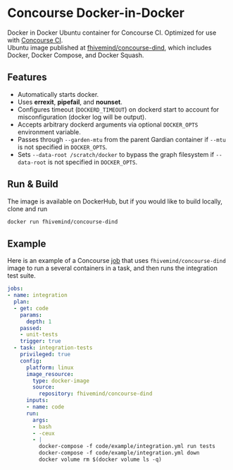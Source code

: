 # Concourse Docker-in-Docker

Docker in Docker Ubuntu container for Concourse CI. Optimized for use with [Concourse CI](http://concourse.ci/).    
Ubuntu image published at [fhivemind/concourse-dind](https://hub.docker.com/r/fhivemind/concourse-dind/), which includes Docker, Docker Compose, and Docker Squash.

## Features

- Automatically starts docker.
- Uses **errexit**, **pipefail**, and **nounset**.
- Configures timeout (`DOCKERD_TIMEOUT`) on dockerd start to account for misconfiguration (docker log will be output).
- Accepts arbitrary dockerd arguments via optional `DOCKER_OPTS` environment variable.
- Passes through `--garden-mtu` from the parent Gardian container if `--mtu` is not specified in `DOCKER_OPTS`.
- Sets `--data-root /scratch/docker` to bypass the graph filesystem if `--data-root` is not specified in `DOCKER_OPTS`.

## Run & Build
The image is available on DockerHub, but if you would like to build locally, clone and run

```bash
docker run fhivemind/concourse-dind
```

## Example
Here is an example of a Concourse [job](http://concourse.ci/concepts.html) that uses `fhivemind/concourse-dind` image to run a several containers in a task, and then runs the integration test suite.

```yaml
jobs:
- name: integration
  plan:
  - get: code
    params:
      depth: 1
    passed:
    - unit-tests
    trigger: true
  - task: integration-tests
    privileged: true
    config:
      platform: linux
      image_resource:
        type: docker-image
        source:
          repository: fhivemind/concourse-dind
      inputs:
      - name: code
      run:
        args:
        - bash
        - -ceux
        - |
          docker-compose -f code/example/integration.yml run tests
          docker-compose -f code/example/integration.yml down
          docker volume rm $(docker volume ls -q)
```
